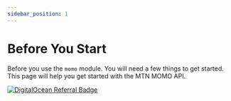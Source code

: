 ```yaml
---
sidebar_position: 1
---
```


# Before You Start

Before you use the `momo` module. You will need a few things to get started. This page will help you get started with the MTN MOMO API.

[![DigitalOcean Referral Badge](https://web-platforms.sfo2.cdn.digitaloceanspaces.com/WWW/Badge%201.svg)](https://www.digitalocean.com/?refcode=ad96e8b378d5&utm_campaign=Referral_Invite&utm_medium=Referral_Program&utm_source=badge)